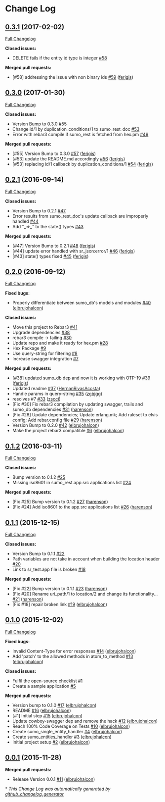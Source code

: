 # Change Log

## [0.3.1](https://github.com/inaka/sumo_rest/tree/0.3.1) (2017-02-02)
[Full Changelog](https://github.com/inaka/sumo_rest/compare/0.3.0...0.3.1)

**Closed issues:**

- DELETE fails if the entity id type is integer [\#58](https://github.com/inaka/sumo_rest/issues/58)

**Merged pull requests:**

- \[\#58\] addressing the issue with non binary ids [\#59](https://github.com/inaka/sumo_rest/pull/59) ([ferigis](https://github.com/ferigis))

## [0.3.0](https://github.com/inaka/sumo_rest/tree/0.3.0) (2017-01-30)
[Full Changelog](https://github.com/inaka/sumo_rest/compare/0.2.1...0.3.0)

**Closed issues:**

- Version Bump to 0.3.0 [\#55](https://github.com/inaka/sumo_rest/issues/55)
- Change id/1 by  duplication\_conditions/1 to sumo\_rest\_doc [\#53](https://github.com/inaka/sumo_rest/issues/53)
- Error with rebar3 compile if sumo\_rest is fetched from hex.pm [\#49](https://github.com/inaka/sumo_rest/issues/49)

**Merged pull requests:**

- \[\#55\] Version Bump to 0.3.0 [\#57](https://github.com/inaka/sumo_rest/pull/57) ([ferigis](https://github.com/ferigis))
- \[\#53\] update the README.md accordingly [\#56](https://github.com/inaka/sumo_rest/pull/56) ([ferigis](https://github.com/ferigis))
- \[\#53\] replacing id/1 callback by duplication\_conditions/1 [\#54](https://github.com/inaka/sumo_rest/pull/54) ([ferigis](https://github.com/ferigis))

## [0.2.1](https://github.com/inaka/sumo_rest/tree/0.2.1) (2016-09-14)
[Full Changelog](https://github.com/inaka/sumo_rest/compare/0.2.0...0.2.1)

**Closed issues:**

- Version Bump to 0.2.1 [\#47](https://github.com/inaka/sumo_rest/issues/47)
- Error results from sumo\_rest\_doc's update callback are improperly handled [\#44](https://github.com/inaka/sumo_rest/issues/44)
- Add "\_=\>\_" to the state\(\) types [\#43](https://github.com/inaka/sumo_rest/issues/43)

**Merged pull requests:**

- \[\#47\] Version Bump to 0.2.1 [\#48](https://github.com/inaka/sumo_rest/pull/48) ([ferigis](https://github.com/ferigis))
- \[\#44\] update error handled with sr\_json:error/1 [\#46](https://github.com/inaka/sumo_rest/pull/46) ([ferigis](https://github.com/ferigis))
- \[\#43\] state\(\) types fixed [\#45](https://github.com/inaka/sumo_rest/pull/45) ([ferigis](https://github.com/ferigis))

## [0.2.0](https://github.com/inaka/sumo_rest/tree/0.2.0) (2016-09-12)
[Full Changelog](https://github.com/inaka/sumo_rest/compare/0.1.2...0.2.0)

**Fixed bugs:**

- Properly differentiate between sumo\_db's models and modules [\#40](https://github.com/inaka/sumo_rest/pull/40) ([elbrujohalcon](https://github.com/elbrujohalcon))

**Closed issues:**

- Move this project to Rebar3 [\#41](https://github.com/inaka/sumo_rest/issues/41)
- Upgrade dependencies [\#38](https://github.com/inaka/sumo_rest/issues/38)
- rebar3 compile -\> failing [\#30](https://github.com/inaka/sumo_rest/issues/30)
- Update repo and make it ready for hex.pm [\#28](https://github.com/inaka/sumo_rest/issues/28)
- Hex Package [\#9](https://github.com/inaka/sumo_rest/issues/9)
- Use query-string for filtering [\#8](https://github.com/inaka/sumo_rest/issues/8)
- Increase swagger integration [\#7](https://github.com/inaka/sumo_rest/issues/7)

**Merged pull requests:**

- \[\#38\] updated sumo\_db dep and now it is working with OTP-19 [\#39](https://github.com/inaka/sumo_rest/pull/39) ([ferigis](https://github.com/ferigis))
- Updated readme [\#37](https://github.com/inaka/sumo_rest/pull/37) ([HernanRivasAcosta](https://github.com/HernanRivasAcosta))
- Handle params in query-string [\#35](https://github.com/inaka/sumo_rest/pull/35) ([zgbjgg](https://github.com/zgbjgg))
- resolves \#7 [\#33](https://github.com/inaka/sumo_rest/pull/33) ([zsoci](https://github.com/zsoci))
- \[Fix \#30\] Fix rebar3 compilation by updating swagger, trails and sumo\_db dependencies [\#31](https://github.com/inaka/sumo_rest/pull/31) ([harenson](https://github.com/harenson))
- \[Fix \#28\] Update dependencies; Update erlang.mk; Add ruleset to elvis config; Add rebar.config file [\#29](https://github.com/inaka/sumo_rest/pull/29) ([harenson](https://github.com/harenson))
- Version Bump to 0.2.0 [\#42](https://github.com/inaka/sumo_rest/pull/42) ([elbrujohalcon](https://github.com/elbrujohalcon))
- Make the project rebar3 compatible [\#6](https://github.com/inaka/sumo_rest/pull/6) ([elbrujohalcon](https://github.com/elbrujohalcon))

## [0.1.2](https://github.com/inaka/sumo_rest/tree/0.1.2) (2016-03-11)
[Full Changelog](https://github.com/inaka/sumo_rest/compare/0.1.1...0.1.2)

**Closed issues:**

- Bump version to 0.1.2 [\#25](https://github.com/inaka/sumo_rest/issues/25)
- Missing iso8601 in sumo\_rest.app.src applications list [\#24](https://github.com/inaka/sumo_rest/issues/24)

**Merged pull requests:**

- \[Fix \#25\] Bump version to 0.1.2 [\#27](https://github.com/inaka/sumo_rest/pull/27) ([harenson](https://github.com/harenson))
- \[Fix \#24\] Add iso8601 to the app.src applications list [\#26](https://github.com/inaka/sumo_rest/pull/26) ([harenson](https://github.com/harenson))

## [0.1.1](https://github.com/inaka/sumo_rest/tree/0.1.1) (2015-12-15)
[Full Changelog](https://github.com/inaka/sumo_rest/compare/0.1.0...0.1.1)

**Closed issues:**

- Version Bump to 0.1.1 [\#22](https://github.com/inaka/sumo_rest/issues/22)
- Path variables are not take in account when building the location header [\#20](https://github.com/inaka/sumo_rest/issues/20)
- Link to sr\_test.app file is broken [\#18](https://github.com/inaka/sumo_rest/issues/18)

**Merged pull requests:**

- \[Fix \#22\] Bump version to 0.1.1 [\#23](https://github.com/inaka/sumo_rest/pull/23) ([harenson](https://github.com/harenson))
- \[Fix \#20\] Rename uri\_path/1 to location/2 and change its functionality... [\#21](https://github.com/inaka/sumo_rest/pull/21) ([harenson](https://github.com/harenson))
- \[Fix \#18\] repair broken link [\#19](https://github.com/inaka/sumo_rest/pull/19) ([elbrujohalcon](https://github.com/elbrujohalcon))

## [0.1.0](https://github.com/inaka/sumo_rest/tree/0.1.0) (2015-12-02)
[Full Changelog](https://github.com/inaka/sumo_rest/compare/0.0.1...0.1.0)

**Fixed bugs:**

- Invalid Content-Type for error responses [\#14](https://github.com/inaka/sumo_rest/pull/14) ([elbrujohalcon](https://github.com/elbrujohalcon))
- Add 'patch' to the allowed methods in atom\_to\_method [\#13](https://github.com/inaka/sumo_rest/pull/13) ([elbrujohalcon](https://github.com/elbrujohalcon))

**Closed issues:**

- Fulfil the open-source checklist [\#1](https://github.com/inaka/sumo_rest/issues/1)
- Create a sample application [\#5](https://github.com/inaka/sumo_rest/issues/5)

**Merged pull requests:**

- Version bump to 0.1.0 [\#17](https://github.com/inaka/sumo_rest/pull/17) ([elbrujohalcon](https://github.com/elbrujohalcon))
- README [\#16](https://github.com/inaka/sumo_rest/pull/16) ([elbrujohalcon](https://github.com/elbrujohalcon))
- \[\#1\] Initial step [\#15](https://github.com/inaka/sumo_rest/pull/15) ([elbrujohalcon](https://github.com/elbrujohalcon))
- Update cowboy-swagger dep and remove the hack [\#12](https://github.com/inaka/sumo_rest/pull/12) ([elbrujohalcon](https://github.com/elbrujohalcon))
- Reach 100% Code Coverage on Tests [\#10](https://github.com/inaka/sumo_rest/pull/10) ([elbrujohalcon](https://github.com/elbrujohalcon))
- Create sumo\_single\_entity\_handler [\#4](https://github.com/inaka/sumo_rest/pull/4) ([elbrujohalcon](https://github.com/elbrujohalcon))
- Create sumo\_entities\_handler [\#3](https://github.com/inaka/sumo_rest/pull/3) ([elbrujohalcon](https://github.com/elbrujohalcon))
- Initial project setup [\#2](https://github.com/inaka/sumo_rest/pull/2) ([elbrujohalcon](https://github.com/elbrujohalcon))

## [0.0.1](https://github.com/inaka/sumo_rest/tree/0.0.1) (2015-11-28)
**Merged pull requests:**

- Release Version 0.0.1 [\#11](https://github.com/inaka/sumo_rest/pull/11) ([elbrujohalcon](https://github.com/elbrujohalcon))



\* *This Change Log was automatically generated by [github_changelog_generator](https://github.com/skywinder/Github-Changelog-Generator)*